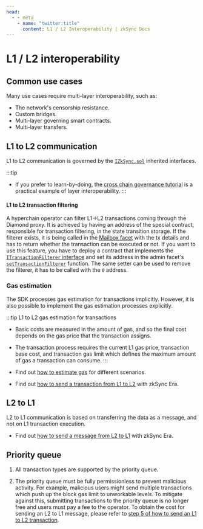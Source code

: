 ```yaml
---
head:
  - - meta
    - name: "twitter:title"
      content: L1 / L2 Interoperability | zkSync Docs
---
```


# L1 / L2 interoperability

## Common use cases

Many use cases require multi-layer interoperability, such as:

- The network's censorship resistance.
- Custom bridges.
- Multi-layer governing smart contracts.
- Multi-layer transfers.

## L1 to L2 communication

L1 to L2 communication is governed by the [`IZkSync.sol`](https://github.com/matter-labs/era-contracts/blob/main/l1-contracts/contracts/zksync/interfaces/IZkSync.sol) inherited interfaces.

:::tip

- If you prefer to learn-by-doing, the [cross chain governance tutorial](../tutorials/smart-contract-development/cross-chain-tutorial.md) is a practical example of layer interoperability.
  :::

#### L1 to L2 transaction filtering

A hyperchain operator can filter L1→L2 transactions coming through the Diamond proxy. It is achieved by having an
address of the special contract, responsible for transaction filtering, in the state transition storage. If the filterer
exists, it is being called in the [Mailbox facet](https://github.com/matter-labs/era-contracts/blob/dev/l1-contracts/contracts/state-transition/chain-deps/facets/Mailbox.sol#L243)
with the tx details and has to return whether the transaction can be executed or not. If you want to use this feature,
you have to deploy a contract that implements the [`ITransactionFilterer` interface](https://github.com/matter-labs/era-contracts/blob/dev/l1-contracts/contracts/state-transition/chain-interfaces/ITransactionFilterer.sol#L8)
and set its address in the admin facet's [`setTransactionFilterer`](https://github.com/matter-labs/era-contracts/blob/dev/l1-contracts/contracts/state-transition/chain-deps/facets/Admin.sol#L95)
function. The same setter can be used to remove the filterer, it has to be called with the `0` address.

### Gas estimation

The SDK processes gas estimation for transactions implicitly. However, it is also possible to implement the gas estimation processes explicitly.

:::tip L1 to L2 gas estimation for transactions

- Basic costs are measured in the amount of gas, and so the final cost depends on the gas price that the transaction assigns.
- The transaction process requires the current L1 gas price, transaction base cost, and transaction gas limit which defines the maximum amount of gas a transaction can consume.
  :::

- Find out [how to estimate gas](../tutorials/how-to/estimate-gas.md) for different scenarios.
- Find out [how to send a transaction from L1 to L2](../../build/tutorials/how-to/send-transaction-l1-l2.md) with zkSync Era.

## L2 to L1

L2 to L1 communication is based on transferring the data as a message, and not on L1 transaction execution.

- Find out [how to send a message from L2 to L1](../tutorials/how-to/send-message-l2-l1.md) with zkSync Era.

## Priority queue

1. All transaction types are supported by the priority queue.

2. The priority queue must be fully permissionless to prevent malicious activity. For example, malicious users might send multiple transactions which push up the block gas limit to unworkable levels. To mitigate against this, submitting transactions to the priority queue is no longer free and users must pay a fee to the operator. To obtain the cost for sending an L2 to L1 message, please refer to [step 5 of how to send an L1 to L2 transaction](../../build/tutorials/how-to/send-transaction-l1-l2.md#step-by-step).
